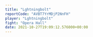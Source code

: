 ```yaml
---
title: "Lghtningbolt"
reportCode: "AVBT7YrMDjP2NnFH"
player: "Lghtningbolt"
fight: "Opera Hall"
date: 2021-10-27T19:09:12.576000+00:00
---
```


